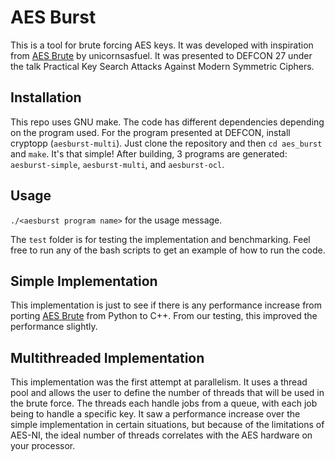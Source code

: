 # AES Burst

This is a tool for brute forcing AES keys. It was developed with inspiration from 
[AES Brute](https://github.com/unicornsasfuel/aesbrute)
by unicornsasfuel. It was presented to DEFCON 27 under the talk Practical Key Search Attacks Against Modern Symmetric Ciphers.

## Installation

This repo uses GNU make. The code has different dependencies depending on the program used. For the program presented at DEFCON, install cryptopp (`aesburst-multi`). Just clone the repository and then `cd aes_burst` and `make`. It's that simple!
After building, 3 programs are generated: `aesburst-simple`, `aesburst-multi`, and `aesburst-ocl`.


## Usage

`./<aesburst program name>` for the usage message.

The `test` folder is for testing the implementation and benchmarking. Feel free to run any of the bash scripts to get an example of how to run the code.

## Simple Implementation

This implementation is just to see if there is any performance increase from porting 
[AES Brute](https://github.com/unicornsasfuel/aesbrute) from Python to C++. From our testing, this
improved the performance slightly.


## Multithreaded Implementation

This implementation was the first attempt at parallelism. It uses a thread pool and allows the user 
to define the number of threads that will be used in the brute force. The threads each handle jobs
from a queue, with each job being to handle a specific key.
It saw a performance increase over the
simple implementation in certain situations, but because of the limitations of AES-NI, the ideal number of threads correlates with the AES hardware on your processor.
